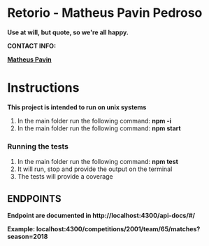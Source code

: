 # Retorio - Matheus Pavin Pedroso

**Use at will, but quote, so we're all happy.**

**CONTACT INFO:**

**[Matheus Pavin](https://matheuspavin.github.io/index.html)**

# Instructions

**This project is intended to run on unix systems**

1. In the main folder run the following command: **npm -i**
1. In the main folder run the following command: **npm start**

### Running the tests
1. In the main folder run the following command: **npm test**
2. It will run, stop and provide the output on the terminal
1. The tests will provide a coverage


## ENDPOINTS

**Endpoint are documented in http://localhost:4300/api-docs/#/**

**Example: localhost:4300/competitions/2001/team/65/matches?season=2018**
